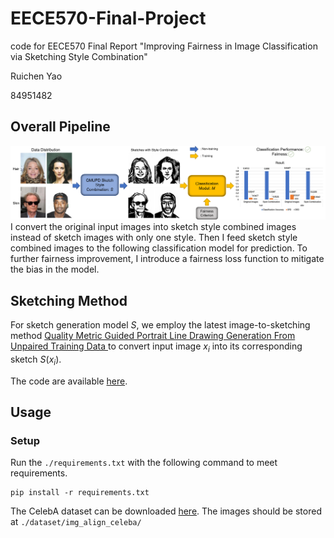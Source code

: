 # EECE570-Final-Project
code for EECE570 Final Report "Improving Fairness in Image Classification via Sketching Style Combination"

Ruichen Yao

84951482


## Overall Pipeline
![avatar](./img/method.png)
I convert the original input images into sketch style combined images instead of sketch images with only one style. Then I feed sketch style combined images to the following classification model for prediction. To further fairness improvement, I introduce a fairness loss function to mitigate the bias in the model.

## Sketching Method

For sketch generation model $S$, we employ the latest image-to-sketching method [Quality Metric Guided Portrait Line Drawing Generation From Unpaired Training Data
](https://ieeexplore.ieee.org/document/9699090) to convert input image $x_i$ into its corresponding sketch $S(x_i)$.

The code are available [here](https://github.com/yiranran/QMUPD).

## Usage
### Setup

Run the `./requirements.txt` with the following command to meet requirements.
```
pip install -r requirements.txt
```

The CelebA dataset can be downloaded [here](https://mmlab.ie.cuhk.edu.hk/projects/CelebA.html). The images should be stored at `./dataset/img_align_celeba/`

